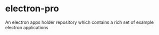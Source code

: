 # electron-pro
An electron apps holder repository which contains a rich set of example electron applications
